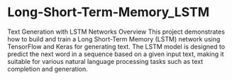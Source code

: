 # Long-Short-Term-Memory_LSTM
Text Generation with LSTM Networks
Overview
This project demonstrates how to build and train a Long Short-Term Memory (LSTM) network using TensorFlow and Keras for generating text. The LSTM model is designed to predict the next word in a sequence based on a given input text, making it suitable for various natural language processing tasks such as text completion and generation.

